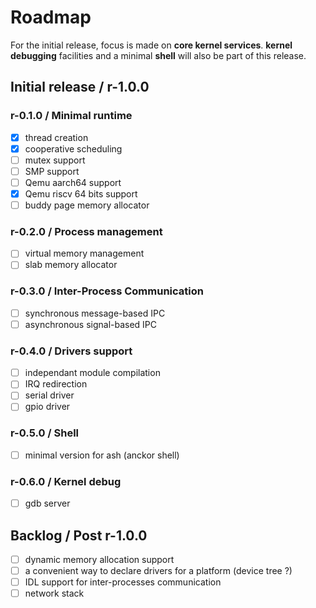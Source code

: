 # Roadmap

For the initial release, focus is made on **core kernel services**. **kernel debugging** facilities and a minimal **shell** will also be part of this release.

## Initial release / r-1.0.0

### r-0.1.0 / Minimal runtime

- [x] thread creation
- [x] cooperative scheduling
- [ ] mutex support
- [ ] SMP support
- [ ] Qemu aarch64 support
- [x] Qemu riscv 64 bits support
- [ ] buddy page memory allocator

### r-0.2.0 / Process management

- [ ] virtual memory management
- [ ] slab memory allocator

### r-0.3.0 / Inter-Process Communication

- [ ] synchronous message-based IPC
- [ ] asynchronous signal-based IPC

### r-0.4.0 / Drivers support

- [ ] independant module compilation
- [ ] IRQ redirection
- [ ] serial driver
- [ ] gpio driver

### r-0.5.0 / Shell

- [ ] minimal version for ash (anckor shell)

### r-0.6.0 / Kernel debug

- [ ] gdb server

## Backlog / Post r-1.0.0

- [ ] dynamic memory allocation support
- [ ] a convenient way to declare drivers for a platform (device tree ?)
- [ ] IDL support for inter-processes communication
- [ ] network stack
